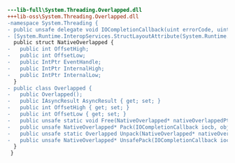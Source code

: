﻿```diff
---lib-full\System.Threading.Overlapped.dll
+++lib-oss\System.Threading.Overlapped.dll
-namespace System.Threading {
- public unsafe delegate void IOCompletionCallback(uint errorCode, uint numBytes, NativeOverlapped* pOVERLAP);
- [System.Runtime.InteropServices.StructLayoutAttribute(System.Runtime.InteropServices.LayoutKind.Sequential)]
  public struct NativeOverlapped {
-   public int OffsetHigh;
-   public int OffsetLow;
-   public IntPtr EventHandle;
-   public IntPtr InternalHigh;
-   public IntPtr InternalLow;
  }
- public class Overlapped {
-   public Overlapped();
-   public IAsyncResult AsyncResult { get; set; }
-   public int OffsetHigh { get; set; }
-   public int OffsetLow { get; set; }
-   public unsafe static void Free(NativeOverlapped* nativeOverlappedPtr);
-   public unsafe NativeOverlapped* Pack(IOCompletionCallback iocb, object userData);
-   public unsafe static Overlapped Unpack(NativeOverlapped* nativeOverlappedPtr);
-   public unsafe NativeOverlapped* UnsafePack(IOCompletionCallback iocb, object userData);
  }
 }
```
